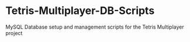 # Tetris-Multiplayer-DB-Scripts
MySQL Database setup and management scripts for the Tetris Multiplayer project
